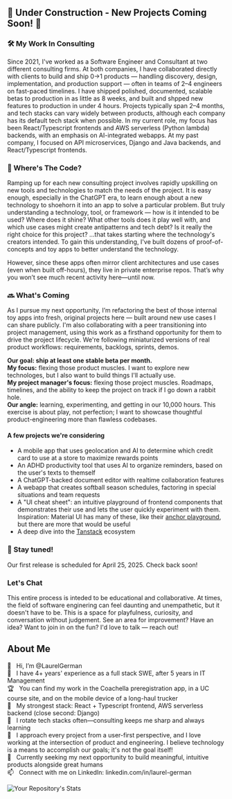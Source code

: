 ## 🚧 Under Construction - New Projects Coming Soon! 🚧 ##
### 🛠️ My Work In Consulting ###
Since 2021, I've worked as a Software Engineer and Consultant at two different consulting firms. At both companies, I have collaborated directly with clients to build and ship 0→1 products — handling discovery, design, implementation, and production support — often in teams of 2–4 engineers on fast-paced timelines. I have shipped polished, documented, scalable betas to production in as little as 8 weeks, and built and shpped new features to production in under 4 hours. Projects typically span 2–4 months, and tech stacks can vary widely between products, although each company has its default tech stack when possible. In my current role, my focus has been React/Typescript frontends and AWS serverless (Python lambda) backends, with an emphasis on AI-integrated webapps. At my past company, I focused on API microservices, Django and Java backends, and React/Typescript frontends. 

### 🔎 Where's The Code? ###
Ramping up for each new consulting project involves rapidly upskilling on new tools and technologies to match the needs of the project. It is easy enough, especially in the ChatGPT era, to learn enough about a new technology to shoehorn it into an app to solve a particular problem. But truly understanding a technology, tool, or framework — how is it intended to be used? Where does it shine? What other tools does it play well with, and which use cases might create antipatterns and tech debt? Is it really the right choice for this project? ...that takes starting where the technology's creators intended. To gain this understanding, I've built dozens of proof-of-concepts and toy apps to better understand the technology. 

However, since these apps often mirror client architectures and use cases (even when built off-hours), they live in private enterprise repos. That’s why you won’t see much recent activity here—until now.

### 🔜 What's Coming ###
As I pursue my next opportunity, I’m refactoring the best of those internal toy apps into fresh, original projects here — built around new use cases I can share publicly. I'm also collaborating with a peer transitioning into project management, using this work as a firsthand opportunity for them to drive the project lifecycle. We're following miniaturized versions of real product workflows: requirements, backlogs, sprints, demos.

**Our goal: ship at least one stable beta per month.**\
**My focus:** flexing those product muscles. I want to explore new technologes, but I also want to build things I'll actually use.\
**My project manager's focus:** flexing those project muscles. Roadmaps, timelines, and the ability to keep the project on track if I go down a rabbit hole.\
**Our angle:** learning, experimenting, and getting in our 10,000 hours. This exercise is about play, not perfection; I want to showcase thoughtful product-engineering more than flawless codebases.

#### A few projects we're considering ####
- A mobile app that uses geolocation and AI to determine which credit card to use at a store to maximize rewards points
- An ADHD productivity tool that uses AI to organize reminders, based on the user's texts to themself
- A ChatGPT-backed document editor with realtime collaboration features
- A webapp that creates softball season schedules, factoring in special situations and team requests
- A "UI cheat sheet": an intuitive playground of frontend components that demonstrates their use and lets the user quickly experiment with them. Inspiration: Material UI has many of these, like their [anchor playground](https://mui.com/material-ui/react-popover/#anchor-playground), but there are more that would be useful
- A deep dive into the [Tanstack](https://tanstack.com/) ecosystem

### 📅 Stay tuned! ###
Our first release is scheduled for April 25, 2025. Check back soon!

### Let's Chat ###
This entire process is inteded to be educational and collaborative. At times, the field of software enginering can feel daunting and unempathetic, but it doesn't have to be. This is a space for playfulness, curiosity, and conversation without judgement. See an area for improvement? Have an idea? Want to join in on the fun? I'd love to talk — reach out!

## About Me ##

👋  &nbsp; Hi, I’m @LaurelGerman\
💼  &nbsp; I have 4+ years' experience as a full stack SWE, after 5 years in IT Management\
🏆  &nbsp; You can find my work in the Coachella preregistration app, in a UC course site, and on the mobile device of a long-haul trucker\
💪  &nbsp; My strongest stack: React + Typescript frontend, AWS serverless backend (close second: Django)\
🌱  &nbsp; I rotate tech stacks often—consulting keeps me sharp and always learning\
🫶  &nbsp; I approach every project from a user-first perspective, and I love working at the intersection of product and engineering. I believe technology is a means to accomplish our goals; it's not the goal itself!\
🚀  &nbsp; Currently seeking my next opportunity to build meaningful, intuitive products alongside great humans\
📫  &nbsp; Connect with me on LinkedIn: linkedin.com/in/laurel-german

![Your Repository's Stats](https://github-readme-stats.vercel.app/api/top-langs/?username=LaurelGerman&theme=blue-green)
<!---
![Your Repository's Stats](https://github-readme-stats.vercel.app/api?username=LaurelGerman&show_icons=true)
--->

<!---
LaurelGerman/LaurelGerman is a ✨ special ✨ repository because its `README.md` (this file) appears on your GitHub profile.
You can click the Preview link to take a look at your changes.
--->
